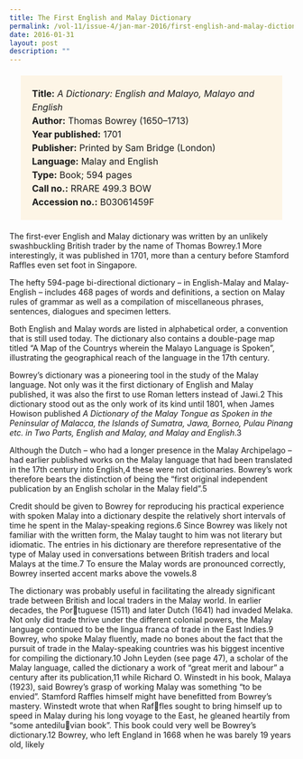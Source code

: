 ```yaml
---
title: The First English and Malay Dictionary
permalink: /vol-11/issue-4/jan-mar-2016/first-english-and-malay-dictionary
date: 2016-01-31
layout: post
description: ""
---
```

<span style="background-colour: #fdf5e6; padding: 20px; margin: 20px; background:#fdf5e6; display:block; font-size:1rem; line-height:1.5rem;"> 
	<b>Title:</b> <i>A Dictionary: English and Malayo, 
	Malayo and English</i><br>
<b>Author:</b> Thomas Bowrey (1650–1713)<br>
<b>Year published:</b> 1701<br>
<b>Publisher:</b> Printed by Sam Bridge (London)<br>
<b>Language:</b> Malay and English<br>
<b>Type:</b> Book; 594 pages<br>
<b>Call no.:</b> RRARE 499.3 BOW<br>
<b>Accession no.:</b> B03061459F
	</span>
	
The first-ever English and Malay dictionary was written by an unlikely swashbuckling British trader by the name of Thomas Bowrey.1 More interestingly, it was published in 1701, more than a century before Stamford Raffles even set foot in Singapore. 

The hefty 594-page bi-directional dictionary – in English-Malay and Malay-English – includes 468 pages of words and definitions, a section on Malay rules of grammar as well as a compilation of miscellaneous phrases, sentences, dialogues and specimen letters. 

Both English and Malay words are listed in alphabetical order, a convention that is still used today. The dictionary also contains a double-page map titled “A Map of the Countrys wherein the Malayo Language is Spoken”, illustrating the geographical reach of the language in the 17th century. 

Bowrey’s dictionary was a pioneering tool in the study of the Malay language. Not only was it the first dictionary of English and Malay published, it was also the first to use Roman letters instead of Jawi.2 This dictionary stood out as the only work of its kind until 1801, when James Howison published *A Dictionary of the Malay Tongue as Spoken in the Peninsular of Malacca, the Islands of Sumatra, Jawa, Borneo, Pulau Pinang etc. in Two Parts, English and Malay, and Malay 
and English*.3

Although the Dutch – who had a longer presence in the Malay Archipelago – had earlier published works on the Malay language that had been translated in the 17th century into English,4 these were not dictionaries. Bowrey’s work therefore bears the distinction of being the “first original independent publication by an English scholar in the Malay field”.5

Credit should be given to Bowrey for reproducing his practical experience with spoken Malay into a dictionary despite the relatively short intervals of time he spent in the Malay-speaking regions.6
Since Bowrey was likely not familiar with the written form, the Malay taught to him was not literary but idiomatic. The entries in his dictionary 
are therefore representative of the type of Malay used in conversations between British traders and local Malays at the time.7 To ensure the Malay words are pronounced correctly, Bowrey inserted accent marks above the vowels.8

The dictionary was probably useful 
in facilitating the already significant trade 
between British and local traders in the 
Malay world. In earlier decades, the Portuguese (1511) and later Dutch (1641) had 
invaded Melaka. Not only did trade thrive 
under the different colonial powers, the 
Malay language continued to be the lingua 
franca of trade in the East Indies.9
Bowrey, who spoke Malay fluently, 
made no bones about the fact that the 
pursuit of trade in the Malay-speaking 
countries was his biggest incentive for 
compiling the dictionary.10 John Leyden 
(see page 47), a scholar of the Malay 
language, called the dictionary a work of 
“great merit and labour” a century after 
its publication,11 while Richard O. Winstedt 
in his book, Malaya (1923), said Bowrey’s 
grasp of working Malay was something 
“to be envied”. Stamford Raffles himself 
might have benefitted from Bowrey’s 
mastery. Winstedt wrote that when Raffles sought to bring himself up to speed in 
Malay during his long voyage to the East, 
he gleaned heartily from “some antediluvian book”. This book could very well be 
Bowrey’s dictionary.12
Bowrey, who left England in 1668 
when he was barely 19 years old, likely 
